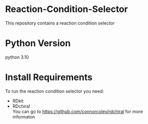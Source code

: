 # Reaction-Condition-Selector
This repository contains a reaction condition selector

# Python Version
python 3.10

# Install Requirements
To run the reaction condition selector you need:
* RDkit
* RDchiral <br>
You can go to https://github.com/connorcoley/rdchiral for more informaton
